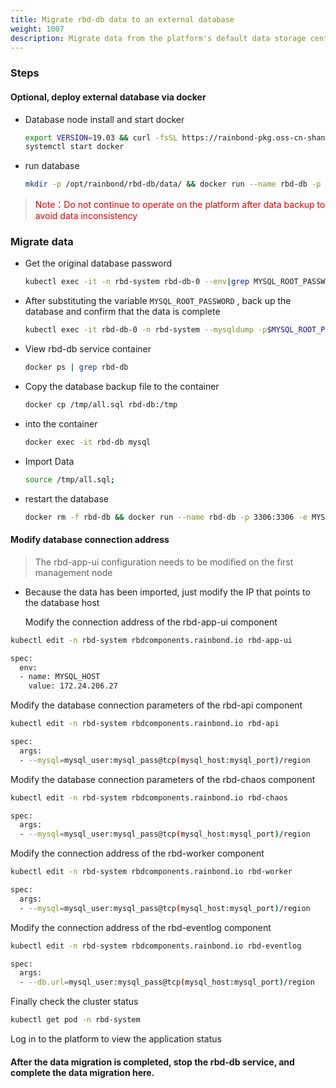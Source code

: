 ```yaml
---
title: Migrate rbd-db data to an external database
weight: 1007
description: Migrate data from the platform's default data storage center rbd-db to an external database
---
```


### Steps

#### Optional, deploy external database via docker


- Database node install and start docker

  ```bash
  export VERSION=19.03 && curl -fsSL https://rainbond-pkg.oss-cn-shanghai.aliyuncs.com/releases/docker/install-docker.sh | bash -s docker
  systemctl start docker
  ```

- run database

  ```bash
  mkdir -p /opt/rainbond/rbd-db/data/ && docker run --name rbd-db -p 3306:3306 -e MYSQL_ALLOW_EMPTY_PASSWORD="yes" -v /opt/rainbond/rbd-db/data:/ var/lib/mysql -i registry.cn-hangzhou.aliyuncs.com/goodrain/rbd-db:8.0.19
  ```
> <font color="#dd0000">Note：Do not continue to operate on the platform after data backup to avoid data inconsistency</font><br />

### Migrate data

- Get the original database password

  ```bash
  kubectl exec -it -n rbd-system rbd-db-0 --env|grep MYSQL_ROOT_PASSWORD
  ```

- After substituting the variable `MYSQL_ROOT_PASSWORD` , back up the database and confirm that the data is complete

  ```bash
  kubectl exec -it rbd-db-0 -n rbd-system --mysqldump -p$MYSQL_ROOT_PASSWORD --all-databases > all.sql && cat all.sql
  ```


- View rbd-db service container

  ```bash
  docker ps | grep rbd-db
  ```

- Copy the database backup file to the container

  ```bash
  docker cp /tmp/all.sql rbd-db:/tmp
  ```

- into the container

  ```bash
  docker exec -it rbd-db mysql
  ```

- Import Data

  ```bash
  source /tmp/all.sql;
  ```

- restart the database

  ```bash
  docker rm -f rbd-db && docker run --name rbd-db -p 3306:3306 -e MYSQL_ALLOW_EMPTY_PASSWORD="yes" -v /opt/rainbond/rbd-db/data:/var/lib/mysql -i registry.cn-hangzhou.aliyuncs.com/goodrain/rbd-db:8.0.19
  ```

#### Modify database connection address

> The rbd-app-ui configuration needs to be modified on the first management node

- Because the data has been imported, just modify the IP that points to the database host

  Modify the connection address of the rbd-app-ui component

```bash
kubectl edit -n rbd-system rbdcomponents.rainbond.io rbd-app-ui

spec:
  env:
  - name: MYSQL_HOST
    value: 172.24.206.27
```

Modify the database connection parameters of the rbd-api component

```bash
kubectl edit -n rbd-system rbdcomponents.rainbond.io rbd-api

spec:
  args:
  - --mysql=mysql_user:mysql_pass@tcp(mysql_host:mysql_port)/region
```

Modify the database connection parameters of the rbd-chaos component

```bash
kubectl edit -n rbd-system rbdcomponents.rainbond.io rbd-chaos

spec:
  args:
  - --mysql=mysql_user:mysql_pass@tcp(mysql_host:mysql_port)/region
```

Modify the connection address of the rbd-worker component

```bash
kubectl edit -n rbd-system rbdcomponents.rainbond.io rbd-worker

spec:
  args:
  - --mysql=mysql_user:mysql_pass@tcp(mysql_host:mysql_port)/region
```

Modify the connection address of the rbd-eventlog component

```bash
kubectl edit -n rbd-system rbdcomponents.rainbond.io rbd-eventlog

spec:
  args:
  - --db.url=mysql_user:mysql_pass@tcp(mysql_host:mysql_port)/region
```

Finally check the cluster status

```bash
kubectl get pod -n rbd-system
```
Log in to the platform to view the application status

#### After the data migration is completed, stop the rbd-db service, and complete the data migration here.